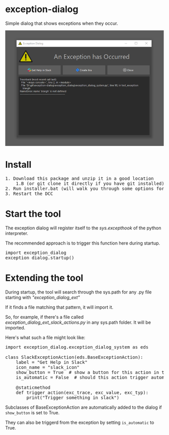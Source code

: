 # exception-dialog
Simple dialog that shows exceptions when they occur.

![tool header image](docs/header_image.png)


# Install

<pre>
1. Download this package and unzip it in a good location 
    1.B (or git clone it directly if you have git installed)
2. Run installer.bat (will walk you through some options for install)
3. Restart the DCC
</pre>

# Start the tool
The exception dialog will register itself to the _sys.excepthook_ of the python interpreter.

The recommended approach is to trigger this function here during startup.
<pre>
import exception_dialog
exception_dialog.startup()
</pre>


# Extending the tool

During startup, the tool will search through the sys.path for any .py file starting with _"exception_dialog_ext"_

If it finds a file matching that pattern, it will import it.

So, for example, if there's a file called _exception_dialog_ext_slack_actions.py_ in any sys.path folder. It will be imported. 

Here's what such a file might look like:
<pre>
import exception_dialog.exception_dialog_system as eds

class SlackExceptionAction(eds.BaseExceptionAction):
    label = "Get Help in Slack"
    icon_name = "slack_icon"
    show_button = True  # show a button for this action in the dialog
    is_automatic = False  # should this action trigger automatically during an exception
    
    @staticmethod
    def trigger_action(exc_trace, exc_value, exc_typ):
        print("Trigger something in slack")
</pre>

Subclasses of BaseExceptionAction are automatically added to the dialog if <code>show_button</code> is set to True.

They can also be triggerd from the exception by setting <code>is_automatic</code> to True.
